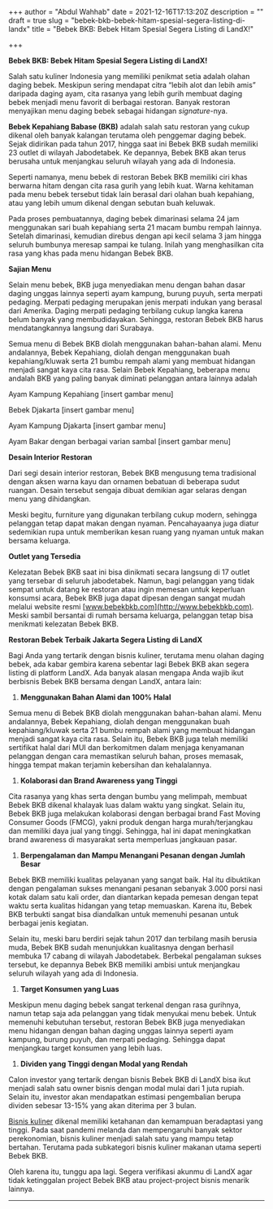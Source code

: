 +++
author = "Abdul Wahhab"
date = 2021-12-16T17:13:20Z
description = ""
draft = true
slug = "bebek-bkb-bebek-hitam-spesial-segera-listing-di-landx"
title = "Bebek BKB: Bebek Hitam Spesial Segera Listing di LandX!"

+++


**Bebek BKB: Bebek Hitam Spesial Segera Listing di LandX!**

Salah satu kuliner Indonesia yang memiliki penikmat setia adalah olahan daging bebek. Meskipun sering mendapat citra “lebih alot dan lebih amis” daripada daging ayam, cita rasanya yang lebih gurih membuat daging bebek menjadi menu favorit di berbagai restoran. Banyak restoran menyajikan menu daging bebek sebagai hidangan _signature_-nya.

**Bebek Kepahiang Babase (BKB)** adalah salah satu restoran yang cukup dikenal oleh banyak kalangan terutama oleh penggemar daging bebek. Sejak didirikan pada tahun 2017, hingga saat ini Bebek BKB sudah memiliki 23 outlet di wilayah Jabodetabek. Ke depannya, Bebek BKB akan terus berusaha untuk menjangkau seluruh wilayah yang ada di Indonesia.

Seperti namanya, menu bebek di restoran Bebek BKB memiliki ciri khas berwarna hitam dengan cita rasa gurih yang lebih kuat. Warna kehitaman pada menu bebek tersebut tidak lain berasal dari olahan buah kepahiang, atau yang lebih umum dikenal dengan sebutan buah keluwak.

Pada proses pembuatannya, daging bebek dimarinasi selama 24 jam menggunakan sari buah kepahiang serta 21 macam bumbu rempah lainnya. Setelah dimarinasi, kemudian direbus dengan api kecil selama 3 jam hingga seluruh bumbunya meresap sampai ke tulang. Inilah yang menghasilkan cita rasa yang khas pada menu hidangan Bebek BKB.

**Sajian Menu**

Selain menu bebek, BKB juga menyediakan menu dengan bahan dasar daging unggas lainnya seperti ayam kampung, burung puyuh, serta merpati pedaging. Merpati pedaging merupakan jenis merpati indukan yang berasal dari Amerika. Daging merpati pedaging terbilang cukup langka karena belum banyak yang membudidayakan. Sehingga, restoran Bebek BKB harus mendatangkannya langsung dari Surabaya.

Semua menu di Bebek BKB diolah menggunakan bahan-bahan alami. Menu andalannya, Bebek Kepahiang, diolah dengan menggunakan buah kepahiang/kluwak serta 21 bumbu rempah alami yang membuat hidangan menjadi sangat kaya cita rasa. Selain Bebek Kepahiang, beberapa menu andalah BKB yang paling banyak diminati pelanggan antara lainnya adalah

Ayam Kampung Kepahiang [insert gambar menu]

Bebek Djakarta [insert gambar menu]

Ayam Kampung Djakarta [insert gambar menu]

Ayam Bakar dengan berbagai varian sambal [insert gambar menu]

**Desain Interior Restoran**

Dari segi desain interior restoran, Bebek BKB mengusung tema tradisional dengan aksen warna kayu dan ornamen bebatuan di beberapa sudut ruangan. Desain tersebut sengaja dibuat demikian agar selaras dengan menu yang dihidangkan.

Meski begitu, furniture yang digunakan terbilang cukup modern, sehingga pelanggan tetap dapat makan dengan nyaman. Pencahayaanya juga diatur sedemikian rupa untuk memberikan kesan ruang yang nyaman untuk makan bersama keluarga.

**Outlet yang Tersedia**

Kelezatan Bebek BKB saat ini bisa dinikmati secara langsung di 17 outlet yang tersebar di seluruh jabodetabek. Namun, bagi pelanggan yang tidak sempat untuk datang ke restoran atau ingin memesan untuk keperluan konsumsi acara, Bebek BKB juga dapat dipesan dengan sangat mudah melalui website resmi [www.bebekbkb.com](http://www.bebekbkb.com). Meski sambil bersantai di rumah bersama keluarga, pelanggan tetap bisa menikmati kelezatan Bebek BKB.

**Restoran Bebek Terbaik Jakarta Segera Listing di LandX**

Bagi Anda yang tertarik dengan bisnis kuliner, terutama menu olahan daging bebek, ada kabar gembira karena sebentar lagi Bebek BKB akan segera listing di platform LandX. Ada banyak alasan mengapa Anda wajib ikut berbisnis Bebek BKB bersama dengan LandX, antara lain:

1. ******Menggunakan Bahan Alami dan 100% Halal******

Semua menu di Bebek BKB diolah menggunakan bahan-bahan alami. Menu andalannya, Bebek Kepahiang, diolah dengan menggunakan buah kepahiang/kluwak serta 21 bumbu rempah alami yang membuat hidangan menjadi sangat kaya cita rasa. Selain itu, Bebek BKB juga telah memiliki sertifikat halal dari MUI dan berkomitmen dalam menjaga kenyamanan pelanggan dengan cara memastikan seluruh bahan, proses memasak, hingga tempat makan terjamin kebersihan dan kehalalannya.

1. ******Kolaborasi dan Brand Awareness yang Tinggi******

Cita rasanya yang khas serta dengan bumbu yang melimpah, membuat Bebek BKB dikenal khalayak luas dalam waktu yang singkat. Selain itu, Bebek BKB juga melakukan kolaborasi dengan berbagai brand Fast Moving Consumer Goods (FMCG), yakni produk dengan harga murah/terjangkau dan memiliki daya jual yang tinggi. Sehingga, hal ini dapat meningkatkan brand awareness di masyarakat serta memperluas jangkauan pasar.

1. ******Berpengalaman dan Mampu Menangani Pesanan dengan Jumlah Besar******

Bebek BKB memiliki kualitas pelayanan yang sangat baik. Hal itu dibuktikan dengan pengalaman sukses menangani pesanan sebanyak 3.000 porsi nasi kotak dalam satu kali order, dan diantarkan kepada pemesan dengan tepat waktu serta kualitas hidangan yang tetap memuaskan. Karena itu, Bebek BKB terbukti sangat bisa diandalkan untuk memenuhi pesanan untuk berbagai jenis kegiatan.

Selain itu, meski baru berdiri sejak tahun 2017 dan terbilang masih berusia muda, Bebek BKB sudah menunjukkan kualitasnya dengan berhasil membuka 17 cabang di wilayah Jabodetabek. Berbekal pengalaman sukses tersebut, ke depannya Bebek BKB memiliki ambisi untuk menjangkau seluruh wilayah yang ada di Indonesia.

1. ******Target Konsumen yang Luas******

Meskipun menu daging bebek sangat terkenal dengan rasa gurihnya, namun tetap saja ada pelanggan yang tidak menyukai menu bebek. Untuk memenuhi kebutuhan tersebut, restoran Bebek BKB juga menyediakan menu hidangan dengan bahan daging unggas lainnya seperti ayam kampung, burung puyuh, dan merpati pedaging. Sehingga dapat menjangkau target konsumen yang lebih luas.

1. ******Dividen yang Tinggi dengan Modal yang Rendah******

Calon investor yang tertarik dengan bisnis Bebek BKB di LandX bisa ikut menjadi salah satu owner bisnis dengan modal mulai dari 1 juta rupiah. Selain itu, investor akan mendapatkan estimasi pengembalian berupa dividen sebesar 13-15% yang akan diterima per 3 bulan.

[Bisnis kuliner](https://landx.id/project/) dikenal memiliki ketahanan dan kemampuan beradaptasi yang tinggi. Pada saat pandemi melanda dan mempengaruhi banyak sektor perekonomian, bisnis kuliner menjadi salah satu yang mampu tetap bertahan. Terutama pada subkategori bisnis kuliner makanan utama seperti Bebek BKB.

Oleh karena itu, tunggu apa lagi. Segera verifikasi akunmu di LandX agar tidak ketinggalan project Bebek BKB atau project-project bisnis menarik lainnya.

***

